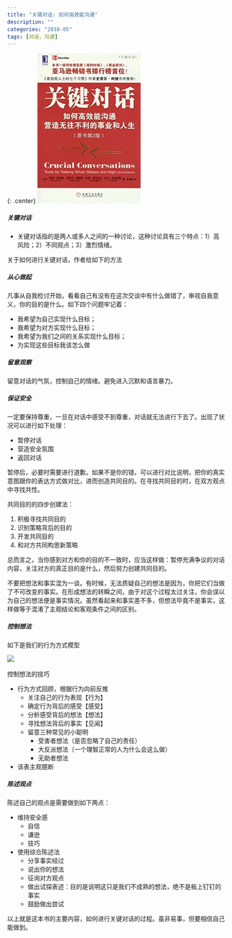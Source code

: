 ```yaml
---
title: "关键对话: 如何高效能沟通"
description: ""
categories: "2018-05"
tags: [对话，沟通]
---
```


{: .center}
![](/assets/Crucial-Conversation.jpg)

##### 关键对话

- 关键对话指的是两人或多人之间的一种讨论，这种讨论具有三个特点：1）高风险；2）不同观点；3）激烈情绪。


关于如何进行关键对话，作者给如下的方法

##### 从心做起

凡事从自我检讨开始，看看自己有没有在这次交谈中有什么做错了，审视自我意义，你的目的是什么。如下四个问题牢记着：

* 我希望为自己实现什么目标；
* 我希望为对方实现什么目标；
* 我希望为我们之间的关系实现什么目标；
* 为实现这些目标我该怎么做

##### 留意观察

留意对话的气氛，控制自己的情绪。避免进入沉默和语言暴力。

##### 保证安全

一定要保持尊重，一旦在对话中感受不到尊重，对话就无法进行下去了。出现了状况可以进行如下处理：

* 暂停对话
* 营造安全氛围
* 返回对话

暂停后，必要时需要进行道歉。如果不是你的错，可以进行对比说明，把你的真实意图跟你的表达方式做对比，进而创造共同目的。在寻找共同目的时，在双方观点中寻找共性。

共同目的的四步创建法：

1. 积极寻找共同目的
2. 识别策略背后的目的
3. 开发共同目的
4. 和对方共同构思新策略

总而言之，当你感到对方和你的目的不一致时，应当这样做：暂停充满争议的对话内容，关注对方的真正目的是什么，然后努力创建共同目的。

不要把想法和事实混为一谈。有时候，无法质疑自己的想法是因为，你把它们当做了不可改变的事实。在形成想法的转瞬之间，由于对这个过程太过关注，你会误以为自己的想法便是事实情况。虽然看起来和事实差不多，但想法毕竟不是事实，这样做等于混淆了主观结论和客观条件之间的区别。

##### 控制想法

如下是我们的行为方式模型

![](way-of-action.png)

控制想法的技巧

* 行为方式回顾，根据行为向前反推
  * 关注自己的行为表现【行为】
  * 确定行为背后的感受【感受】
  * 分析感受背后的想法【想法】
  * 寻找想法背后的事实【见闻】
  * 留意三种常见的小聪明
    * 受害者想法（是否忽略了自己的责任）
    * 大反派想法（一个理智正常的人为什么会这么做）
    * 无助者想法
* 该表主观臆断

##### 陈述观点

陈述自己的观点是需要做到如下两点：

* 维持安全感
  * 自信
  * 谦逊
  * 技巧
* 使用综合陈述法
  * 分享事实经过
  * 说出你的想法
  * 征询对方观点
  * 做出试探表述：目的是说明这只是我们不成熟的想法，绝不是板上钉钉的事实
  * 鼓励做出尝试

以上就是这本书的主要内容，如何进行关键对话的过程。虽非易事，但要相信自己能做到。